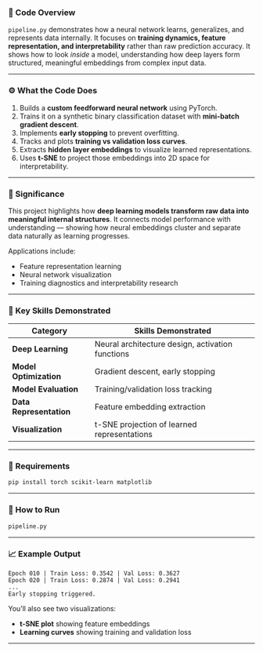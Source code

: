 

### 📘 Code Overview

`pipeline.py` demonstrates how a neural network learns, generalizes, and represents data internally.
It focuses on **training dynamics, feature representation, and interpretability** rather than raw prediction accuracy.
It shows how to look *inside* a model,  understanding how deep layers form structured, meaningful embeddings from complex input data.

---

### ⚙️ What the Code Does

1. Builds a **custom feedforward neural network** using PyTorch.
2. Trains it on a synthetic binary classification dataset with **mini-batch gradient descent**.
3. Implements **early stopping** to prevent overfitting.
4. Tracks and plots **training vs validation loss curves**.
5. Extracts **hidden layer embeddings** to visualize learned representations.
6. Uses **t-SNE** to project those embeddings into 2D space for interpretability.

---

### 🎯 Significance

This project highlights how **deep learning models transform raw data into meaningful internal structures**.
It connects model performance with understanding — showing how neural embeddings cluster and separate data naturally as learning progresses.

Applications include:

* Feature representation learning
* Neural network visualization
* Training diagnostics and interpretability research

---

### 🧩 Key Skills Demonstrated

| Category                | Skills Demonstrated                              |
| ----------------------- | ------------------------------------------------ |
| **Deep Learning**       | Neural architecture design, activation functions |
| **Model Optimization**  | Gradient descent, early stopping                 |
| **Model Evaluation**    | Training/validation loss tracking                |
| **Data Representation** | Feature embedding extraction                     |
| **Visualization**       | t-SNE projection of learned representations      |

---

### 🧰 Requirements

```bash
pip install torch scikit-learn matplotlib
```

---

### 🚀 How to Run

```bash
pipeline.py
```

---

### 📈 Example Output

```
Epoch 010 | Train Loss: 0.3542 | Val Loss: 0.3627
Epoch 020 | Train Loss: 0.2874 | Val Loss: 0.2941
...
Early stopping triggered.
```

You’ll also see two visualizations:

* **t-SNE plot** showing feature embeddings
* **Learning curves** showing training and validation loss

---
